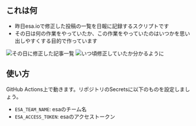 ## これは何
- 昨日esa.ioで修正した投稿の一覧を日報に記録するスクリプトです
- その日は何の作業をやっていたか、この作業をやっていたのはいつかを思い出しやすくする目的で作っています

![その日に修正した記事一覧](https://cdn-ak.f.st-hatena.com/images/fotolife/s/syou6162/20210321/20210321182206_original.png)
![いつ頃修正していたか分かるように](https://cdn-ak.f.st-hatena.com/images/fotolife/s/syou6162/20210321/20210321182211_original.png)

## 使い方
GitHub Actions上で動きます。リポジトリのSecretsに以下のものを設定しましょう。

- `ESA_TEAM_NAME`: esaのチーム名
- `ESA_ACCESS_TOKEN`: esaのアクセストークン
